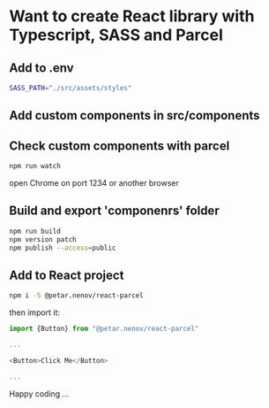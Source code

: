 # Want to create React library with Typescript, SASS and Parcel

## Add to .env

```bash
SASS_PATH="./src/assets/styles"
```

## Add custom components in src/components

## Check custom components with parcel

```bash
npm run watch
```

open Chrome on port 1234 or another browser

## Build and export 'componenrs' folder

```bash
npm run build
npm version patch
npm publish --access=public
```

## Add to React project

```bash
npm i -S @petar.nenov/react-parcel
```

then import it:

```ts
import {Button} from "@petar.nenov/react-parcel"

...

<Button>Click Me</Button>

...
```

Happy coding ...
